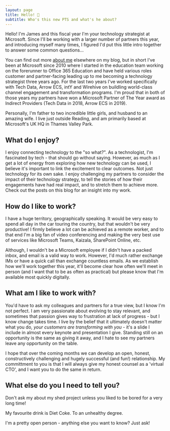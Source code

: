 ```yaml
---
layout: page
title: Hello! 👋
subtitle: Who's this new PTS and what's he about?
---
```


Hello! I'm James and this fiscal year I'm your technology strategist at Microsoft. Since I'll be working with a larger number of partners this year, and introducing myself many times, I figured I'd put this little intro together to answer some common questions...

You can find out more [about me](/aboutme) elsewhere on my blog, but in short I've been at Microsoft since 2010 where I started in the education team working on the forerunner to Office 365 Education and have held various roles customer and partner-facing leading up to me becoming a technology strategist three years ago. For the last two years I've worked specifically with Tech Data, Arrow ECS, intY and Wirehive on buildling world-class channel engagement and transformation programs. I'm proud that in both of those years my partners have won a Microsoft Partner of The Year award as Indirect Providers (Tech Data in 2018, Arrow ECS in 2019).

Personally, I'm father to two incredible little girls, and husband to an amazing wife. I live just outside Reading, and am primarily based at Microsoft's UK HQ in Thames Valley Park.

## What do I enjoy?

I enjoy connecting technology to the "so what?". As a technologist, I'm fascinated by tech - that should go without saying. However, as much as I get a lot of energy from exploring how new technology can be used, I believe it's important to link the excitement to clear outcomes. Not just technology for its own sake. I enjoy challenging my partners to consider the impact of their technology strategy, to tell the stories of how their engagements have had real impact, and to stretch them to achieve more. Check out the posts on this blog for an insight into my work.

## How do I like to work?

I have a huge territory, geographically speaking. It would be very easy to spend all day in the car touring the country, but that wouldn't be very productive! I firmly believe a lot can be achieved as a remote worker, and to that end I'm a big fan of video conferencing and making the very best use of services like Microsoft Teams, Kaizala, SharePoint Online, etc. 

Although, I wouldn't be a Microsoft employee if I didn't have a packed inbox, and email is a valid way to work. However, I'd much rather exchange IMs or have a quick call than exchange countless emails. As we establish how we'll work together this year, it'll become clear how often we'll meet in person (and I want that to be as often as practical) but please know that I'm available most quickly digitally.

## What am I like to work with?

You'd have to ask my colleagues and partners for a true view, but I know I'm not perfect. I am very passionate about evolving to stay relevant, and sometimes that passion gives way to frustration at lack of progress - but I know change takes time. I live by the belief that it ultimately doesn't matter what you do, _your customers are transforming with you_ - it's a slide I include in almost every keynote and presentation I give. Standing still on an opportunity is the same as giving it away, and I hate to see my partners leave any opportunity on the table.

I hope that over the coming months we can develop an open, honest, constructively challenging and hugely successful (and fun!) relationship. My committment to you is that I will always give my honest counsel as a 'virtual CTO', and I want you to do the same in return.

## What else do you I need to tell you?

Don't ask my about my shed project unless you liked to be bored for a very long time!

My favourite drink is Diet Coke. To an unhealthy degree.

I'm a pretty open person - anything else you want to know? Just ask!
